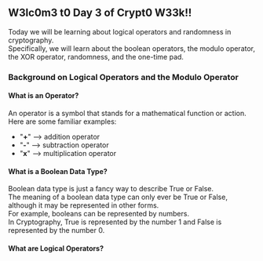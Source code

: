 ## W3lc0m3 t0 Day 3 of Crypt0 W33k!!

Today we will be learning about logical operators and randomness in cryptography.  
Specifically, we will learn about the boolean operators, the modulo operator, the XOR operator, 
randomness, and the one-time pad.

### Background on Logical Operators and the Modulo Operator

#### What is an Operator?

An operator is a symbol that stands for a mathematical function or action.  
Here are some familiar examples:  
- "**+**" --> addition operator
- "**-**" --> subtraction operator
- "**x**" --> multiplication operator

#### What is a Boolean Data Type?

Boolean data type is just a fancy way to describe True or False.  
The meaning of a boolean data type can only ever be True or False, 
although it may be represented in other forms.  
For example, booleans can be represented by numbers.  
In Cryptography, True is represented by the number 1 and False is represented by the number 0.

#### What are Logical Operators?
